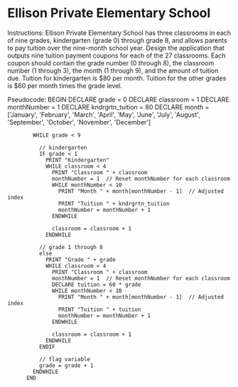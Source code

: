 # Ellison Private Elementary School

Instructions: Ellison Private Elementary School has three classrooms in each of nine grades, kindergarten (grade 0) through grade 8, and allows parents to pay tuition over the nine-month school year. Design the application that outputs nine tuition payment coupons for each of the 27 classrooms. Each coupon should contain the grade number (0 through 8), the classroom number (1 through 3), the month (1 through 9), and the amount of tuition due. Tuition for kindergarten is $80 per month. Tuition for the other grades is $60 per month times the grade level.


Pseudocode:
          BEGIN
            DECLARE grade = 0
            DECLARE classroom = 1
            DECLARE monthNumber = 1
            DECLARE kndrgrtn_tuition = 80
            DECLARE month = ['January', 'February', 'March', 'April', 'May', 'June', 'July', 'August', 'September', 'October', 'November', 'December']

            WHILE grade < 9

              // kindergarten
              IF grade < 1
                PRINT "Kindergarten"
                WHILE classroom < 4
                  PRINT "Classroom " + classroom
                  monthNumber = 1  // Reset monthNumber for each classroom
                  WHILE monthNumber < 10
                    PRINT "Month " + month[monthNumber - 1]  // Adjusted index
                    PRINT "Tuition " + kndrgrtn_tuition
                    monthNumber = monthNumber + 1
                  ENDWHILE

                  classroom = classroom + 1
                ENDWHILE

              // grade 1 through 8
              else
                PRINT "Grade " + grade
                WHILE classroom < 4
                  PRINT "Classroom " + classroom
                  monthNumber = 1  // Reset monthNumber for each classroom
                  DECLARE tuition = 60 * grade
                  WHILE monthNumber < 10
                    PRINT "Month " + month[monthNumber - 1]  // Adjusted index
                    PRINT "Tuition " + tuition
                    monthNumber = monthNumber + 1
                  ENDWHILE

                  classroom = classroom + 1
                ENDWHILE
              ENDIF

              // flag variable
              grade = grade + 1 
            ENDWHILE
          END
